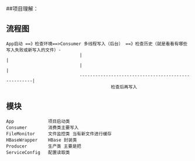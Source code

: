 ##项目理解：

## 流程图

	App启动 ==》检查环境==>Consumer 多线程写入（后台） ==》检查历史（就是看看有哪些写入失败或新写入的文件）-
								|													|
								|													|
								----------------------------------------------------|
											检查后再写入
## 模块
	App  			项目启动类
	Consumer		消费类主要写入
	FileMonitor		文件监控类 当有新文件进行缓存
	HBaseWrapper	HBase 封装类
	Producer		生产类 主要是把
	ServiceConfig	配置读取类